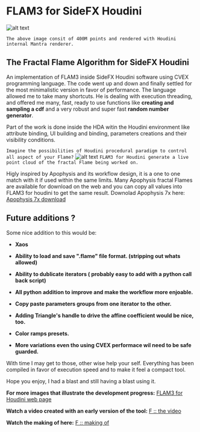 # FLAM3 for SideFX Houdini
![alt text](https://github.com/alexnardini/FLAM3/blob/main/img/Stripes_01.jpg)

`The above image consit of 400M points and rendered with Houdini internal Mantra renderer.`


## The Fractal Flame Algorithm for SideFX Houdini

An implementation of FLAM3 inside SideFX Houdini software using CVEX programming language.
The code went up and down and finally settled for the most minimalistic version in favor of performance.
The language allowed me to take many shortcuts. He is dealing with execution threading, and offered me
many, fast, ready to use functions like **creating and sampling a cdf** and a very robust and super fast
**random number generator**.

Part of the work is done inside the HDA witin the Houdini environment
like attribute binding, UI building and binding, parameters creations and their visibility conditions.

`Imagine the possibilities of Houdini procedural paradigm to control all aspect of your Flame?`
![alt text](https://github.com/alexnardini/FLAM3/blob/main/img/FLAM3_Hviewport.jpg)
`FLAM3 for Houdini generate a live point cloud of the fractal Flame being worked on.`

Higly inspired by Apophysis and its workflow design,
it is a one to one match with it if used within the same limits.
Many Apophysis fractal Flames are available for download on the web
and you can copy all values into FLAM3 for houdini to get the same result.
Downolad Apophysis 7x here: [Apophysis 7x download](https://sourceforge.net/projects/apophysis7x/)

## Future additions ?

Some nice addition to this would be:

- **Xaos**

- **Ability to load and save ".flame" file format. (stripping out whats allowed)**

- **Ability to dublicate iterators ( probably easy to add with a python call back script)**

- **All python addition to improve and make the workflow more enjoable.**
  
- **Copy paste parameters groups from one iterator to the other.**
  
- **Adding Triangle's handle to drive the affine coefficient would be nice, too.**
  
- **Color ramps presets.**

- **More variations even tho using CVEX performace wil need to be safe guarded.**

With time I may get to those, other wise help your self.
Everything has been compiled in favor of execution speed and to make it feel a compact tool.

Hope you enjoy, I had a blast and still having a blast using it.

**For more images that illustrate the development progress:**
[FLAM3 for Houdini web page](https://alexnardini.net/flame-home/)


**Watch a video created with an early version of the tool:**
[F :: the video](https://vimeo.com/506501855)

**Watch the making of here:**
[F :: making of](https://vimeo.com/511517064)




